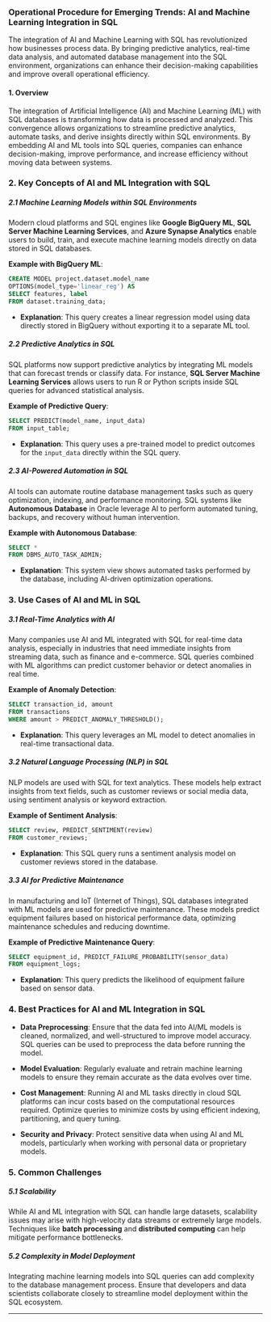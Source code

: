 ### Operational Procedure for Emerging Trends: AI and Machine Learning Integration in SQL

The integration of AI and Machine Learning with SQL has revolutionized how businesses process data. By bringing predictive analytics, real-time data analysis, and automated database management into the SQL environment, organizations can enhance their decision-making capabilities and improve overall operational efficiency.

#### 1. **Overview**
The integration of Artificial Intelligence (AI) and Machine Learning (ML) with SQL databases is transforming how data is processed and analyzed. This convergence allows organizations to streamline predictive analytics, automate tasks, and derive insights directly within SQL environments. By embedding AI and ML tools into SQL queries, companies can enhance decision-making, improve performance, and increase efficiency without moving data between systems.


### 2. **Key Concepts of AI and ML Integration with SQL**

##### 2.1 **Machine Learning Models within SQL Environments**
Modern cloud platforms and SQL engines like **Google BigQuery ML**, **SQL Server Machine Learning Services**, and **Azure Synapse Analytics** enable users to build, train, and execute machine learning models directly on data stored in SQL databases.

**Example with BigQuery ML**:
```sql
CREATE MODEL project.dataset.model_name
OPTIONS(model_type='linear_reg') AS
SELECT features, label
FROM dataset.training_data;
```
- **Explanation**: This query creates a linear regression model using data directly stored in BigQuery without exporting it to a separate ML tool.

##### 2.2 **Predictive Analytics in SQL**
SQL platforms now support predictive analytics by integrating ML models that can forecast trends or classify data. For instance, **SQL Server Machine Learning Services** allows users to run R or Python scripts inside SQL queries for advanced statistical analysis.

**Example of Predictive Query**:
```sql
SELECT PREDICT(model_name, input_data)
FROM input_table;
```
- **Explanation**: This query uses a pre-trained model to predict outcomes for the `input_data` directly within the SQL query.

##### 2.3 **AI-Powered Automation in SQL**
AI tools can automate routine database management tasks such as query optimization, indexing, and performance monitoring. SQL systems like **Autonomous Database** in Oracle leverage AI to perform automated tuning, backups, and recovery without human intervention.

**Example with Autonomous Database**:
```sql
SELECT *
FROM DBMS_AUTO_TASK_ADMIN;
```
- **Explanation**: This system view shows automated tasks performed by the database, including AI-driven optimization operations.


### 3. **Use Cases of AI and ML in SQL**

##### 3.1 **Real-Time Analytics with AI**
Many companies use AI and ML integrated with SQL for real-time data analysis, especially in industries that need immediate insights from streaming data, such as finance and e-commerce. SQL queries combined with ML algorithms can predict customer behavior or detect anomalies in real time.

**Example of Anomaly Detection**:
```sql
SELECT transaction_id, amount
FROM transactions
WHERE amount > PREDICT_ANOMALY_THRESHOLD();
```
- **Explanation**: This query leverages an ML model to detect anomalies in real-time transactional data.

##### 3.2 **Natural Language Processing (NLP) in SQL**
NLP models are used with SQL for text analytics. These models help extract insights from text fields, such as customer reviews or social media data, using sentiment analysis or keyword extraction.

**Example of Sentiment Analysis**:
```sql
SELECT review, PREDICT_SENTIMENT(review)
FROM customer_reviews;
```
- **Explanation**: This SQL query runs a sentiment analysis model on customer reviews stored in the database.

##### 3.3 **AI for Predictive Maintenance**
In manufacturing and IoT (Internet of Things), SQL databases integrated with ML models are used for predictive maintenance. These models predict equipment failures based on historical performance data, optimizing maintenance schedules and reducing downtime.

**Example of Predictive Maintenance Query**:
```sql
SELECT equipment_id, PREDICT_FAILURE_PROBABILITY(sensor_data)
FROM equipment_logs;
```
- **Explanation**: This query predicts the likelihood of equipment failure based on sensor data.


### 4. **Best Practices for AI and ML Integration in SQL**

- **Data Preprocessing**: Ensure that the data fed into AI/ML models is cleaned, normalized, and well-structured to improve model accuracy. SQL queries can be used to preprocess the data before running the model.
  
- **Model Evaluation**: Regularly evaluate and retrain machine learning models to ensure they remain accurate as the data evolves over time.

- **Cost Management**: Running AI and ML tasks directly in cloud SQL platforms can incur costs based on the computational resources required. Optimize queries to minimize costs by using efficient indexing, partitioning, and query tuning.

- **Security and Privacy**: Protect sensitive data when using AI and ML models, particularly when working with personal data or proprietary models.


### 5. **Common Challenges**

##### 5.1 **Scalability**
While AI and ML integration with SQL can handle large datasets, scalability issues may arise with high-velocity data streams or extremely large models. Techniques like **batch processing** and **distributed computing** can help mitigate performance bottlenecks.

##### 5.2 **Complexity in Model Deployment**
Integrating machine learning models into SQL queries can add complexity to the database management process. Ensure that developers and data scientists collaborate closely to streamline model deployment within the SQL ecosystem.

---
